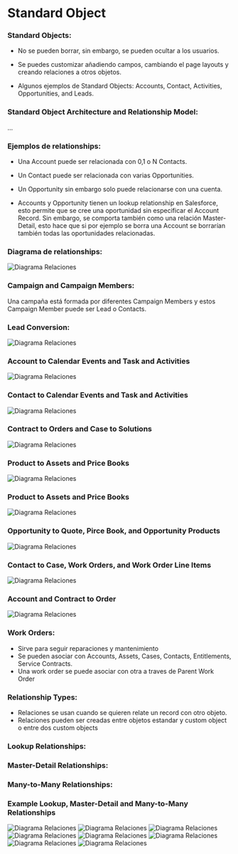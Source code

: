 <h1> Standard Object </h1>

### Standard Objects: 

* No se pueden borrar, sin embargo, se pueden ocultar a los usuarios. 

* Se puedes customizar añadiendo campos, cambiando el page layouts y creando relaciones a otros objetos. 

* Algunos ejemplos de Standard Objects: Accounts, Contact, Activities, Opportunities, and Leads. 

### Standard Object Architecture and Relationship Model: 

… 

### Ejemplos de relationships: 

* Una Account puede ser relacionada con 0,1 o N Contacts. 

* Un Contact puede ser relacionada con varias Opportunities. 

* Un Opportunity sin embargo solo puede relacionarse con una cuenta. 

* Accounts y Opportunity tienen un lookup relationship en Salesforce, esto permite que se cree una oportunidad sin especificar el Account Record. Sin embargo, se comporta también como una relación Master-Detail, esto hace que si por ejemplo se borra una Account se borrarían también todas las oportunidades relacionadas. 

### Diagrama de relationships: 
![Diagrama Relaciones](./images/sales-data-model.png)

### Campaign and Campaign Members: 

Una campaña está formada por diferentes Campaign Members y estos Campaign Member puede ser Lead o Contacts. 

### Lead Conversion: 
![Diagrama Relaciones](./images/lead-account-opportunities.png)

### Account to Calendar Events and Task and Activities
![Diagrama Relaciones](./images/calendar-events.png)

### Contact to Calendar Events and Task and Activities
![Diagrama Relaciones](./images/calendar-events-contact.png)

### Contract to Orders and Case to Solutions
![Diagrama Relaciones](./images/contract-case-orders-solutions-image-6.png)

### Product to Assets and Price Books
![Diagrama Relaciones](./images/pricebooks-asset-products.png)

### Product to Assets and Price Books
![Diagrama Relaciones](./images/pricebooks-asset-products.png)

### Opportunity to Quote, Pirce Book, and Opportunity Products
![Diagrama Relaciones](./images/opportunity-product.png)

### Contact to Case, Work Orders, and Work Order Line Items
![Diagrama Relaciones](./images/contact.png)

### Account and Contract to Order
![Diagrama Relaciones](./images/order.png)

### Work Orders:
* Sirve para seguir reparaciones y mantenimiento
* Se pueden asociar con Accounts, Assets, Cases, Contacts, Entitlements, Service Contracts.
* Una work order se puede asociar con otra a traves de Parent Work Order

### Relationship Types:
* Relaciones se usan cuando se quieren relate un record con otro objeto.
* Relaciones pueden ser creadas entre objetos estandar y custom object o entre dos custom objects

### Lookup Relationships:

### Master-Detail Relationships:

###  Many-to-Many Relationships:

### Example Lookup, Master-Detail and Many-to-Many Relationships
![Diagrama Relaciones](./images/EMM.png)
![Diagrama Relaciones](./images/relationship-image.png)
![Diagrama Relaciones](./images/candidate-application.png)
![Diagrama Relaciones](./images/application-interview.png)
![Diagrama Relaciones](./images/EMM1.png)
![Diagrama Relaciones](./images/EMM2.png)
![Diagrama Relaciones](./images/Hierarchical_Relationship.png)
![Diagrama Relaciones](./images/Lookup_Relationship_Self.png)

